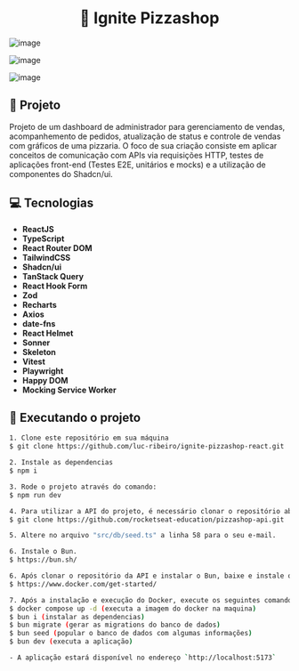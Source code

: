 <h1 align="center">
🍕 Ignite Pizzashop 
</h1>

![image](https://github.com/luc-ribeiro/pizzashop-web-react/assets/69688077/527c1ae8-1e94-45d6-b0c9-d9763c3d2fad)

![image](https://github.com/luc-ribeiro/pizzashop-web-react/assets/69688077/62b2e21d-4977-4683-86ca-6c55f9119fc1)

![image](https://github.com/luc-ribeiro/pizzashop-web-react/assets/69688077/0a0a8d89-7e82-43f7-b498-bececf5afdfa)

## 📄 Projeto
Projeto de um dashboard de administrador para gerenciamento de vendas, acompanhemento de pedidos, atualização de status e controle de vendas com gráficos de uma pizzaria.
O foco de sua criação consiste em aplicar conceitos de comunicação com APIs via requisições HTTP, testes de aplicações front-end (Testes E2E, unitários e mocks) e a utilização de componentes do Shadcn/ui.

## 💻 Tecnologias

- **ReactJS**
- **TypeScript**
- **React Router DOM**
- **TailwindCSS**
- **Shadcn/ui**
- **TanStack Query**
- **React Hook Form**
- **Zod**
- **Recharts**
- **Axios**
- **date-fns**
- **React Helmet**
- **Sonner**
- **Skeleton**
- **Vitest**
- **Playwright**
- **Happy DOM**
- **Mocking Service Worker**

## 🚀 Executando o projeto

```bash
1. Clone este repositório em sua máquina
$ git clone https://github.com/luc-ribeiro/ignite-pizzashop-react.git

2. Instale as dependencias
$ npm i

3. Rode o projeto através do comando:
$ npm run dev

4. Para utilizar a API do projeto, é necessário clonar o repositório abaixo.
$ git clone https://github.com/rocketseat-education/pizzashop-api.git

5. Altere no arquivo "src/db/seed.ts" a linha 58 para o seu e-mail.

6. Instale o Bun.
$ https://bun.sh/

6. Após clonar o repositório da API e instalar o Bun, baixe e instale o Docker.
$ https://www.docker.com/get-started/

7. Após a instalação e execução do Docker, execute os seguintes comandos:
$ docker compose up -d (executa a imagem do docker na maquina)
$ bun i (instalar as dependencias)
$ bun migrate (gerar as migrations do banco de dados)
$ bun seed (popular o banco de dados com algumas informações)
$ bun dev (executa a aplicação)

- A aplicação estará disponível no endereço `http://localhost:5173`
